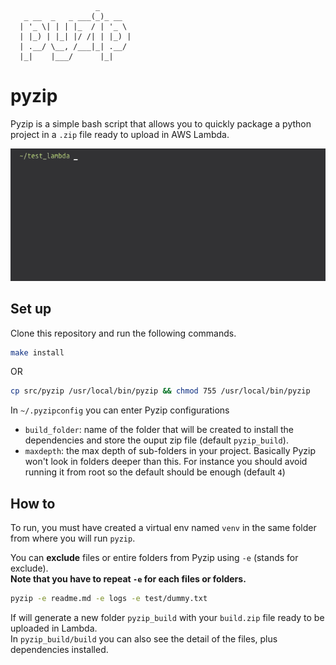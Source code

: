 ```
                   _
   _ __  _   _ ___(_)_ __
  | '_ \| | | |_  / | '_ \
  | |_) | |_| |/ /| | |_) |
  | .__/ \__, /___|_| .__/
  |_|    |___/      |_|
```

# pyzip

Pyzip is a simple bash script that allows you to quickly package a python project in a `.zip` file ready to upload in AWS Lambda.  

![Alt Text](https://github.com/smallwat3r/pyzip/blob/master/demo/demo.gif)

## Set up

Clone this repository and run the following commands.  
```sh
make install
```
OR  
```sh
cp src/pyzip /usr/local/bin/pyzip && chmod 755 /usr/local/bin/pyzip
```

In `~/.pyzipconfig` you can enter Pyzip configurations   
- `build_folder`: name of the folder that will be created to install the dependencies and store the ouput zip file (default `pyzip_build`).  
- `maxdepth`: the max depth of sub-folders in your project. Basically Pyzip won't look in folders deeper than this. For instance you should avoid running it from root so the default should be enough (default `4`)   

## How to

To run, you must have created a virtual env named `venv` in the same folder from where you will run `pyzip`.  

You can **exclude** files or entire folders from Pyzip using `-e` (stands for exclude).  
**Note that you have to repeat `-e` for each files or folders.**  

```sh
pyzip -e readme.md -e logs -e test/dummy.txt
```

If will generate a new folder `pyzip_build` with your `build.zip` file ready to be uploaded in Lambda.  
In `pyzip_build/build` you can also see the detail of the files, plus dependencies installed.  

